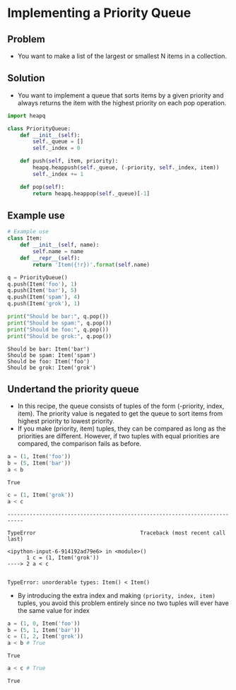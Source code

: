 
# Implementing a Priority Queue

## Problem

- You want to make a list of the largest or smallest N items in a collection.

## Solution
- You want to implement a queue that sorts items by a given priority and always returns the item with the highest priority on each pop operation.


```python
import heapq

class PriorityQueue:
    def __init__(self):
        self._queue = []
        self._index = 0

    def push(self, item, priority):
        heapq.heappush(self._queue, (-priority, self._index, item))
        self._index += 1

    def pop(self):
        return heapq.heappop(self._queue)[-1]
```

## Example use


```python
# Example use
class Item:
    def __init__(self, name):
        self.name = name
    def __repr__(self):
        return 'Item({!r})'.format(self.name)

q = PriorityQueue()
q.push(Item('foo'), 1)
q.push(Item('bar'), 5)
q.push(Item('spam'), 4)
q.push(Item('grok'), 1)
```


```python
print("Should be bar:", q.pop())
print("Should be spam:", q.pop())
print("Should be foo:", q.pop())
print("Should be grok:", q.pop())
```

    Should be bar: Item('bar')
    Should be spam: Item('spam')
    Should be foo: Item('foo')
    Should be grok: Item('grok')


## Undertand the priority queue

- In this recipe, the queue consists of tuples of the form (-priority, index, item). The priority value is negated to get the queue to sort items from highest priority to lowest priority.
- If you make (priority, item) tuples, they can be compared as long as the priorities are different. However, if two tuples with equal priorities are compared, the comparison fails as before.


```python
a = (1, Item('foo'))
b = (5, Item('bar'))
a < b
```




    True




```python
c = (1, Item('grok'))
a < c
```


    ---------------------------------------------------------------------------

    TypeError                                 Traceback (most recent call last)

    <ipython-input-6-914192ad79e6> in <module>()
          1 c = (1, Item('grok'))
    ----> 2 a < c
    

    TypeError: unorderable types: Item() < Item()


- By introducing the extra index and making `(priority, index, item)` tuples, you avoid this problem entirely since no two tuples will ever have the same value for index


```python
a = (1, 0, Item('foo')) 
b = (5, 1, Item('bar')) 
c = (1, 2, Item('grok')) 
a < b # True
```




    True




```python
a < c # True
```




    True


